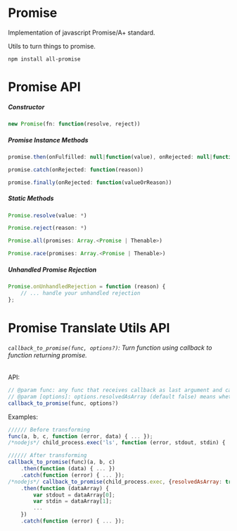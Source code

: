 # Promise

Implementation of javascript Promise/A+ standard.

Utils to turn things to promise.

`npm install all-promise`

# Promise API

##### Constructor

```javascript
new Promise(fn: function(resolve, reject))
```

##### Promise Instance Methods

```javascript
promise.then(onFulfilled: null|function(value), onRejected: null|function(reason))
```

```javascript
promise.catch(onRejected: function(reason))
```

```javascript
promise.finally(onRejected: function(valueOrReason))
```

##### Static Methods

```javascript
Promise.resolve(value: *)
```

```javascript
Promise.reject(reason: *)
```

```javascript
Promise.all(promises: Array.<Promise | Thenable>)
```

```javascript
Promise.race(promises: Array.<Promise | Thenable>)
```

##### Unhandled Promise Rejection

```javascript
Promise.onUnhandledRejection = function (reason) {
    // ... handle your unhandled rejection
};
```

# Promise Translate Utils API

###### `callback_to_promise(func, options?)`: Turn function using callback to function returning promise.

API:
```javascript
// @param func: any func that receives callback as last argument and calling callback with error as first argument)
// @param [options]: options.resolvedAsArray (default false) means whether to resolve callback data as array. If false, only the first data is received
callback_to_promise(func, options?)
```

Examples:
```javascript
////// Before transforming
func(a, b, c, function (error, data) { ... });
/*nodejs*/ child_process.exec('ls', function (error, stdout, stdin) { ... });

////// After transforming
callback_to_promise(func)(a, b, c)
    .then(function (data) { ... })
    .catch(function (error) { ... });
/*nodejs*/ callback_to_promise(child_process.exec, {resolvedAsArray: true})('ls')
    .then(function (dataArray) {
        var stdout = dataArray[0];
        var stdin = dataArray[1];
        ...
    })
    .catch(function (error) { ... });
```

